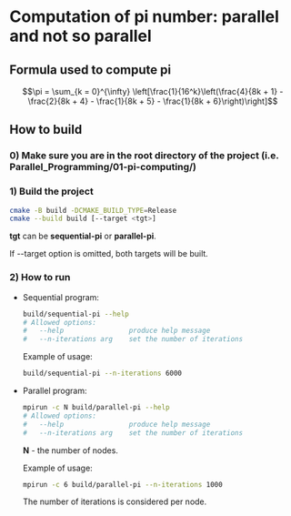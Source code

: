 # Computation of pi number: parallel and not so parallel

## Formula used to compute pi

$$\pi = \sum_{k = 0}^{\infty} \left[\frac{1}{16^k}\left(\frac{4}{8k + 1} - \frac{2}{8k + 4} - \frac{1}{8k + 5} - \frac{1}{8k + 6}\right)\right]$$

## How to build

### 0) Make sure you are in the root directory of the project (i.e. Parallel_Programming/01-pi-computing/)

### 1) Build the project

```bash
cmake -B build -DCMAKE_BUILD_TYPE=Release
cmake --build build [--target <tgt>]
```

**tgt** can be **sequential-pi** or **parallel-pi**.

If --target option is omitted, both targets will be built.

### 2) How to run

- Sequential program:

    ```bash
    build/sequential-pi --help
    # Allowed options:
    #   --help                produce help message
    #   --n-iterations arg    set the number of iterations
    ```

    Example of usage:

    ```bash
    build/sequential-pi --n-iterations 6000
    ```

- Parallel program:

    ```bash
    mpirun -c N build/parallel-pi --help
    # Allowed options:
    #   --help                produce help message
    #   --n-iterations arg    set the number of iterations
    ```

    **N** - the number of nodes.

    Example of usage:

    ```bash
    mpirun -c 6 build/parallel-pi --n-iterations 1000
    ```

    The number of iterations is considered per node.
